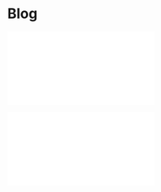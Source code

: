 # Blog

![250622 - TIL](./posts/250622-TIL.md)

![250622 - Hello world](./posts/250622-HelloWorld.md)